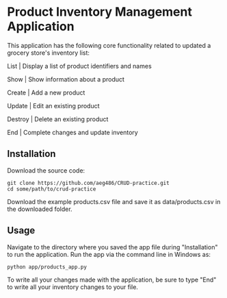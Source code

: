 # Product Inventory Management Application

This application has the following core functionality related to updated a grocery store's inventory list:

List    | Display a list of product identifiers and names

Show    | Show information about a product

Create  | Add a new product

Update  | Edit an existing product

Destroy | Delete an existing product

End     | Complete changes and update inventory


## Installation

Download the source code:

```shell
git clone https://github.com/aeg486/CRUD-practice.git
cd some/path/to/crud-practice
```

Download the example products.csv file and save it as data/products.csv in the downloaded folder.

## Usage
Navigate to the directory where you saved the app file during "Installation" to run the application. Run the app via the command line in Windows as:

```shell
python app/products_app.py
```

To write all your changes made with the application, be sure to type "End" to write all your inventory changes to your file.
